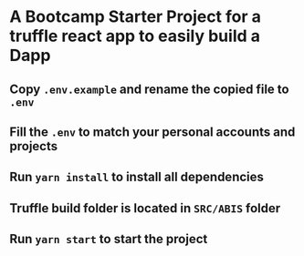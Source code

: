 # A Bootcamp Starter Project for a truffle react app to easily build a Dapp

## Copy `.env.example` and rename the copied file to `.env`

## Fill the `.env` to match your personal accounts and projects

## Run `yarn install` to install all dependencies

## Truffle build folder is located in `SRC/ABIS` folder

## Run `yarn start` to start the project
